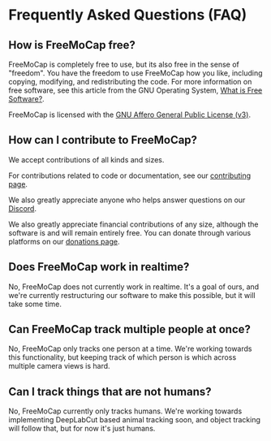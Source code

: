 # Frequently Asked Questions (FAQ)

## How is FreeMoCap free?

FreeMoCap is completely free to use, but its also free in the sense of "freedom". You have the freedom to use FreeMoCap how you like, including copying, modifying, and redistributing the code. For more information on free software, see this article from the GNU Operating System, [What is Free Software?](https://www.gnu.org/philosophy/free-sw.en.html).

FreeMoCap is licensed with the [GNU Affero General Public License (v3)](https://www.gnu.org/licenses/agpl-3.0.en.html).

## How can I contribute to FreeMoCap?

We accept contributions of all kinds and sizes. 

For contributions related to code or documentation, see our [contributing page](contributing_index.md).

We also greatly appreciate anyone who helps answer questions on our [Discord](https://discord.gg/j76UGWfEeA).

We also greatly appreciate financial contributions of any size, although the software is and will remain entirely free. You can donate through various platforms on our [donations page](https://freemocap.org/about-us.html#donate).

## Does FreeMoCap work in realtime?

No, FreeMoCap does not currently work in realtime. It's a goal of ours, and we're currently restructuring our software to make this possible, but it will take some time.

## Can FreeMoCap track multiple people at once?

No, FreeMoCap only tracks one person at a time. We're working towards this functionality, but keeping track of which person is which across multiple camera views is hard.

## Can I track things that are not humans?

No, FreeMoCap currently only tracks humans. We're working towards implementing DeepLabCut based animal tracking soon, and object tracking will follow that, but for now it's just humans.